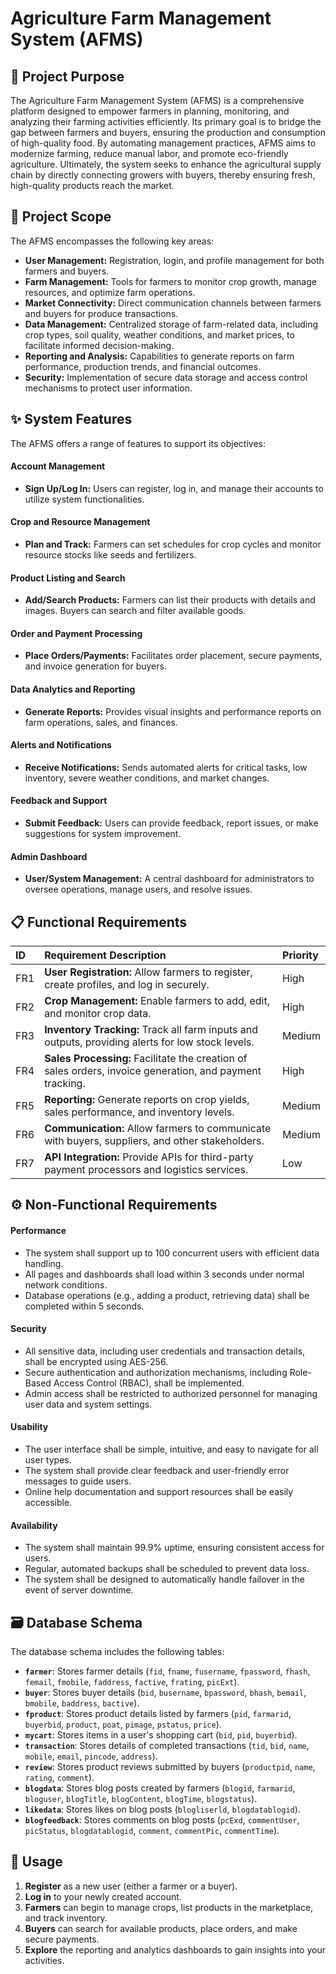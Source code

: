 # Agriculture Farm Management System (AFMS)

## 🌾 Project Purpose

The Agriculture Farm Management System (AFMS) is a comprehensive platform designed to empower farmers in planning, monitoring, and analyzing their farming activities efficiently. Its primary goal is to bridge the gap between farmers and buyers, ensuring the production and consumption of high-quality food. By automating management practices, AFMS aims to modernize farming, reduce manual labor, and promote eco-friendly agriculture. Ultimately, the system seeks to enhance the agricultural supply chain by directly connecting growers with buyers, thereby ensuring fresh, high-quality products reach the market.

## 🎯 Project Scope

The AFMS encompasses the following key areas:

- **User Management:** Registration, login, and profile management for both farmers and buyers.
- **Farm Management:** Tools for farmers to monitor crop growth, manage resources, and optimize farm operations.
- **Market Connectivity:** Direct communication channels between farmers and buyers for produce transactions.
- **Data Management:** Centralized storage of farm-related data, including crop types, soil quality, weather conditions, and market prices, to facilitate informed decision-making.
- **Reporting and Analysis:** Capabilities to generate reports on farm performance, production trends, and financial outcomes.
- **Security:** Implementation of secure data storage and access control mechanisms to protect user information.

## ✨ System Features

The AFMS offers a range of features to support its objectives:

#### Account Management
- **Sign Up/Log In:** Users can register, log in, and manage their accounts to utilize system functionalities.

#### Crop and Resource Management
- **Plan and Track:** Farmers can set schedules for crop cycles and monitor resource stocks like seeds and fertilizers.

#### Product Listing and Search
- **Add/Search Products:** Farmers can list their products with details and images. Buyers can search and filter available goods.

#### Order and Payment Processing
- **Place Orders/Payments:** Facilitates order placement, secure payments, and invoice generation for buyers.

#### Data Analytics and Reporting
- **Generate Reports:** Provides visual insights and performance reports on farm operations, sales, and finances.

#### Alerts and Notifications
- **Receive Notifications:** Sends automated alerts for critical tasks, low inventory, severe weather conditions, and market changes.

#### Feedback and Support
- **Submit Feedback:** Users can provide feedback, report issues, or make suggestions for system improvement.

#### Admin Dashboard
- **User/System Management:** A central dashboard for administrators to oversee operations, manage users, and resolve issues.

## 📋 Functional Requirements

| ID  | Requirement Description                                                                          | Priority |
| :-- | :----------------------------------------------------------------------------------------------- | :------- |
| FR1 | **User Registration:** Allow farmers to register, create profiles, and log in securely.              | High     |
| FR2 | **Crop Management:** Enable farmers to add, edit, and monitor crop data.                             | High     |
| FR3 | **Inventory Tracking:** Track all farm inputs and outputs, providing alerts for low stock levels.    | Medium   |
| FR4 | **Sales Processing:** Facilitate the creation of sales orders, invoice generation, and payment tracking. | High     |
| FR5 | **Reporting:** Generate reports on crop yields, sales performance, and inventory levels.             | Medium   |
| FR6 | **Communication:** Allow farmers to communicate with buyers, suppliers, and other stakeholders.      | Medium   |
| FR7 | **API Integration:** Provide APIs for third-party payment processors and logistics services.         | Low      |

## ⚙️ Non-Functional Requirements

#### Performance
- The system shall support up to 100 concurrent users with efficient data handling.
- All pages and dashboards shall load within 3 seconds under normal network conditions.
- Database operations (e.g., adding a product, retrieving data) shall be completed within 5 seconds.

#### Security
- All sensitive data, including user credentials and transaction details, shall be encrypted using AES-256.
- Secure authentication and authorization mechanisms, including Role-Based Access Control (RBAC), shall be implemented.
- Admin access shall be restricted to authorized personnel for managing user data and system settings.

#### Usability
- The user interface shall be simple, intuitive, and easy to navigate for all user types.
- The system shall provide clear feedback and user-friendly error messages to guide users.
- Online help documentation and support resources shall be easily accessible.

#### Availability
- The system shall maintain 99.9% uptime, ensuring consistent access for users.
- Regular, automated backups shall be scheduled to prevent data loss.
- The system shall be designed to automatically handle failover in the event of server downtime.

## 🗃️ Database Schema

The database schema includes the following tables:

- **`farmer`**: Stores farmer details (`fid`, `fname`, `fusername`, `fpassword`, `fhash`, `femail`, `fmobile`, `faddress`, `factive`, `frating`, `picExt`).
- **`buyer`**: Stores buyer details (`bid`, `busername`, `bpassword`, `bhash`, `bemail`, `bmobile`, `baddress`, `bactive`).
- **`fproduct`**: Stores product details listed by farmers (`pid`, `farmarid`, `buyerbid`, `product`, `poat`, `pimage`, `pstatus`, `price`).
- **`mycart`**: Stores items in a user's shopping cart (`bid`, `pid`, `buyerbid`).
- **`transaction`**: Stores details of completed transactions (`tid`, `bid`, `name`, `mobile`, `email`, `pincode`, `address`).
- **`review`**: Stores product reviews submitted by buyers (`productpid`, `name`, `rating`, `comment`).
- **`blogdata`**: Stores blog posts created by farmers (`blogid`, `farmarid`, `bloguser`, `blogTitle`, `blogContent`, `blogTime`, `blogstatus`).
- **`likedata`**: Stores likes on blog posts (`blogliserld`, `blogdatablogid`).
- **`blogfeedback`**: Stores comments on blog posts (`pcExd`, `commentUser`, `picStatus`, `blogdatablogid`, `comment`, `commentPic`, `commentTime`).


## 🚀 Usage

1.  **Register** as a new user (either a farmer or a buyer).
2.  **Log in** to your newly created account.
3.  **Farmers** can begin to manage crops, list products in the marketplace, and track inventory.
4.  **Buyers** can search for available products, place orders, and make secure payments.
5.  **Explore** the reporting and analytics dashboards to gain insights into your activities.
